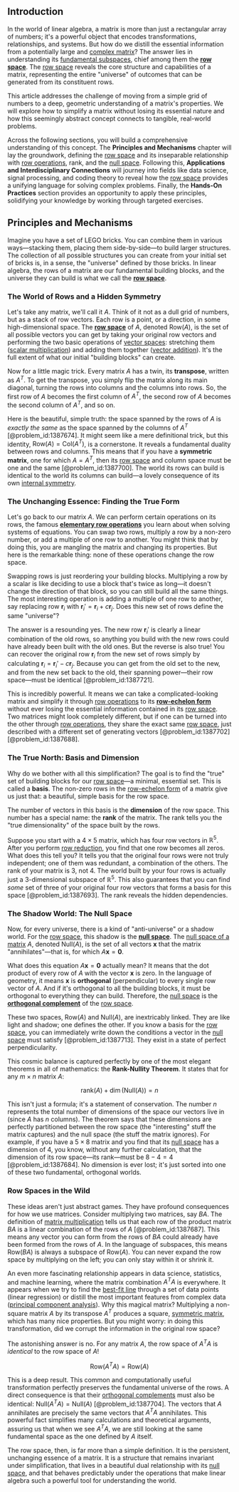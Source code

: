 ## Introduction
In the world of linear algebra, a matrix is more than just a rectangular array of numbers; it's a powerful object that encodes transformations, relationships, and systems. But how do we distill the essential information from a potentially large and [complex matrix](@article_id:194462)? The answer lies in understanding its [fundamental subspaces](@article_id:189582), chief among them the **[row space](@article_id:148337)**. The [row space](@article_id:148337) reveals the core structure and capabilities of a matrix, representing the entire "universe" of outcomes that can be generated from its constituent rows.

This article addresses the challenge of moving from a simple grid of numbers to a deep, geometric understanding of a matrix's properties. We will explore how to simplify a matrix without losing its essential nature and how this seemingly abstract concept connects to tangible, real-world problems.

Across the following sections, you will build a comprehensive understanding of this concept. The **Principles and Mechanisms** chapter will lay the groundwork, defining the [row space](@article_id:148337) and its inseparable relationship with [row operations](@article_id:149271), rank, and the [null space](@article_id:150982). Following this, **Applications and Interdisciplinary Connections** will journey into fields like data science, signal processing, and coding theory to reveal how the [row space](@article_id:148337) provides a unifying language for solving complex problems. Finally, the **Hands-On Practices** section provides an opportunity to apply these principles, solidifying your knowledge by working through targeted exercises.

## Principles and Mechanisms

Imagine you have a set of LEGO bricks. You can combine them in various ways—stacking them, placing them side-by-side—to build larger structures. The collection of all possible structures you can create from your initial set of bricks is, in a sense, the "universe" defined by those bricks. In linear algebra, the rows of a matrix are our fundamental building blocks, and the universe they can build is what we call the **[row space](@article_id:148337)**.

### The World of Rows and a Hidden Symmetry

Let's take any matrix, we'll call it $A$. Think of it not as a dull grid of numbers, but as a stack of row vectors. Each row is a point, or a direction, in some high-dimensional space. The **[row space](@article_id:148337)** of $A$, denoted $\text{Row}(A)$, is the set of all possible vectors you can get by taking your original row vectors and performing the two basic operations of [vector spaces](@article_id:136343): stretching them ([scalar multiplication](@article_id:155477)) and adding them together ([vector addition](@article_id:154551)). It's the full extent of what our initial "building blocks" can create.

Now for a little magic trick. Every matrix $A$ has a twin, its **transpose**, written as $A^T$. To get the transpose, you simply flip the matrix along its main diagonal, turning the rows into columns and the columns into rows. So, the first row of $A$ becomes the first column of $A^T$, the second row of $A$ becomes the second column of $A^T$, and so on.

Here is the beautiful, simple truth: the space spanned by the rows of $A$ is *exactly the same* as the space spanned by the columns of $A^T$ [@problem_id:1387674]. It might seem like a mere definitional trick, but this identity, $\text{Row}(A) = \text{Col}(A^T)$, is a cornerstone. It reveals a fundamental duality between rows and columns. This means that if you have a **symmetric matrix**, one for which $A = A^T$, then its [row space](@article_id:148337) and column space must be one and the same [@problem_id:1387700]. The world its rows can build is identical to the world its columns can build—a lovely consequence of its own [internal symmetry](@article_id:168233).

### The Unchanging Essence: Finding the True Form

Let's go back to our matrix $A$. We can perform certain operations on its rows, the famous **[elementary row operations](@article_id:155024)** you learn about when solving systems of equations. You can swap two rows, multiply a row by a non-zero number, or add a multiple of one row to another. You might think that by doing this, you are mangling the matrix and changing its properties. But here is the remarkable thing: none of these operations change the row space.

Swapping rows is just reordering your building blocks. Multiplying a row by a scalar is like deciding to use a block that's twice as long—it doesn't change the direction of that block, so you can still build all the same things. The most interesting operation is adding a multiple of one row to another, say replacing row $\mathbf{r}_i$ with $\mathbf{r}_i' = \mathbf{r}_i + c \mathbf{r}_j$. Does this new set of rows define the same "universe"?

The answer is a resounding yes. The new row $\mathbf{r}_i'$ is clearly a linear combination of the old rows, so anything you build with the new rows could have already been built with the old ones. But the reverse is also true! You can recover the original row $\mathbf{r}_i$ from the new set of rows simply by calculating $\mathbf{r}_i = \mathbf{r}_i' - c \mathbf{r}_j$. Because you can get from the old set to the new, and from the new set back to the old, their spanning power—their row space—must be identical [@problem_id:1387721].

This is incredibly powerful. It means we can take a complicated-looking matrix and simplify it through [row operations](@article_id:149271) to its **[row-echelon form](@article_id:199492)** without ever losing the essential information contained in its [row space](@article_id:148337). Two matrices might look completely different, but if one can be turned into the other through [row operations](@article_id:149271), they share the exact same [row space](@article_id:148337), just described with a different set of generating vectors [@problem_id:1387702] [@problem_id:1387688].

### The True North: Basis and Dimension

Why do we bother with all this simplification? The goal is to find the "true" set of building blocks for our [row space](@article_id:148337)—a minimal, essential set. This is called a **basis**. The non-zero rows in the [row-echelon form](@article_id:199492) of a matrix give us just that: a beautiful, simple basis for the row space.

The number of vectors in this basis is the **dimension** of the row space. This number has a special name: the **rank** of the matrix. The rank tells you the "true dimensionality" of the space built by the rows.

Suppose you start with a $4 \times 5$ matrix, which has four row vectors in $\mathbb{R}^5$. After you perform [row reduction](@article_id:153096), you find that one row becomes all zeros. What does this tell you? It tells you that the original four rows were not truly independent; one of them was redundant, a combination of the others. The rank of your matrix is 3, not 4. The world built by your four rows is actually just a 3-dimensional subspace of $\mathbb{R}^5$. This also guarantees that you can find *some* set of three of your original four row vectors that forms a basis for this space [@problem_id:1387693]. The rank reveals the hidden dependencies.

### The Shadow World: The Null Space

Now, for every universe, there is a kind of "anti-universe" or a shadow world. For the [row space](@article_id:148337), this shadow is the **[null space](@article_id:150982)**. The [null space of a matrix](@article_id:151935) $A$, denoted $\text{Null}(A)$, is the set of all vectors $\mathbf{x}$ that the matrix "annihilates"—that is, for which $A\mathbf{x} = \mathbf{0}$.

What does this equation $A\mathbf{x} = \mathbf{0}$ actually mean? It means that the dot product of every row of $A$ with the vector $\mathbf{x}$ is zero. In the language of geometry, it means $\mathbf{x}$ is **orthogonal** (perpendicular) to every single row vector of $A$. And if it's orthogonal to all the building blocks, it must be orthogonal to everything they can build. Therefore, the [null space](@article_id:150982) is the **[orthogonal complement](@article_id:151046)** of the [row space](@article_id:148337).

These two spaces, $\text{Row}(A)$ and $\text{Null}(A)$, are inextricably linked. They are like light and shadow; one defines the other. If you know a basis for the [row space](@article_id:148337), you can immediately write down the conditions a vector in the [null space](@article_id:150982) must satisfy [@problem_id:1387713]. They exist in a state of perfect perpendicularity.

This cosmic balance is captured perfectly by one of the most elegant theorems in all of mathematics: the **Rank-Nullity Theorem**. It states that for any $m \times n$ matrix $A$:

$$
\text{rank}(A) + \dim(\text{Null}(A)) = n
$$

This isn't just a formula; it's a statement of conservation. The number $n$ represents the total number of dimensions of the space our vectors live in (since $A$ has $n$ columns). The theorem says that these dimensions are perfectly partitioned between the row space (the "interesting" stuff the matrix captures) and the null space (the stuff the matrix ignores). For example, if you have a $5 \times 8$ matrix and you find that its [null space](@article_id:150982) has a dimension of 4, you know, without any further calculation, that the dimension of its row space—its rank—must be $8 - 4 = 4$ [@problem_id:1387684]. No dimension is ever lost; it's just sorted into one of these two fundamental, orthogonal worlds.

### Row Spaces in the Wild

These ideas aren't just abstract games. They have profound consequences for how we use matrices. Consider multiplying two matrices, say $BA$. The definition of [matrix multiplication](@article_id:155541) tells us that each row of the product matrix $BA$ is a linear combination of the rows of $A$ [@problem_id:1387687]. This means any vector you can form from the rows of $BA$ could already have been formed from the rows of $A$. In the language of subspaces, this means $\text{Row}(BA)$ is always a subspace of $\text{Row}(A)$. You can never expand the row space by multiplying on the left; you can only stay within it or shrink it.

An even more fascinating relationship appears in data science, statistics, and machine learning, where the matrix combination $A^T A$ is everywhere. It appears when we try to find the [best-fit line](@article_id:147836) through a set of data points (linear regression) or distill the most important features from complex data ([principal component analysis](@article_id:144901)). Why this magical matrix? Multiplying a non-square matrix $A$ by its transpose $A^T$ produces a square, [symmetric matrix](@article_id:142636), which has many nice properties. But you might worry: in doing this transformation, did we corrupt the information in the original row space?

The astonishing answer is no. For any matrix $A$, the row space of $A^T A$ is *identical* to the row space of $A$!

$$
\text{Row}(A^T A) = \text{Row}(A)
$$

This is a deep result. This common and computationally useful transformation perfectly preserves the fundamental universe of the rows. A direct consequence is that their [orthogonal complements](@article_id:149428) must also be identical: $\text{Null}(A^T A) = \text{Null}(A)$ [@problem_id:1387704]. The vectors that $A$ annihilates are precisely the same vectors that $A^T A$ annihilates. This powerful fact simplifies many calculations and theoretical arguments, assuring us that when we see $A^T A$, we are still looking at the same fundamental space as the one defined by $A$ itself.

The row space, then, is far more than a simple definition. It is the persistent, unchanging essence of a matrix. It is a structure that remains invariant under simplification, that lives in a beautiful dual relationship with its [null space](@article_id:150982), and that behaves predictably under the operations that make linear algebra such a powerful tool for understanding the world.
